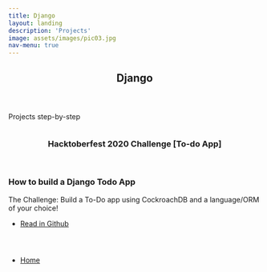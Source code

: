 ```yaml
---
title: Django
layout: landing
description: 'Projects'
image: assets/images/pic03.jpg
nav-menu: true
---
```


<!-- Main -->
<div id="main">

<!-- One -->
<section id="one">
	<div class="inner">
		<header class="major">
			<h2> Django </h2>
		</header>
		<p> Projects step-by-step </p>
	</div>
</section>
<section id="two" class="spotlights">
	<section>
		<a href="https://github.com/caro-oviedo/Django-TODO-App-CockroachDB-Hacktoberfest-Challenge" class="image">
			<img src="{% link assets/images/pic03.jpg %}" alt="" data-position="center center" />
		</a>
		<div class="content">
			<div class="inner">
				<header class="major">
					<h3> Hacktoberfest 2020 Challenge [To-do App] </h3>
				</header>
				<h1> How to build a Django Todo App </h1>
				<p> The Challenge: Build a To-Do app using CockroachDB and a language/ORM of your choice! </p>
				<ul class="actions">
					<li><a href="https://github.com/caro-oviedo/Django-TODO-App-CockroachDB-Hacktoberfest-Challenge" class="button"> Read in Github</a></li>
				</ul>
			</div>
		</div>
	</section>

<!-- Three -->
<section id="three">
	<div class="inner">
		<header class="major">
			<h2> </h2>
		</header>
		<p></p>
		<ul class="actions">
			<li><a href="https://caro-oviedo.github.io/blog/" class="button next"> Home </a></li>
		</ul>
	</div>
</section>

</div>
